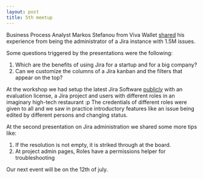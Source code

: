 ```yaml
---
layout: post
title: 5th meetup
---
```



Business Process Analyst Markos Stefanou from Viva Wallet [shared](https://aug.atlassian.com/events/details/atlassian-athens-presents-jira-training-and-workshop) his experience from being the administrator of a Jira instance with 1.5M issues.

Some questions triggered by the presentations were the following:

1. Which are the benefits of using Jira for a startup and for a big company?
2. Can we customize the columns of a Jira kanban and the filters that appear on the top?

At the workshop we had setup the latest Jira Software [publicly](http://167.99.136.248:8080) with an evaluation license, a Jira project and users with different roles in an imaginary high-tech restaurant :p The credentials of different roles were given to all and we saw in practice introductory features like an issue being edited by different persons and changing status. 

At the second presentation on Jira administration we shared some more tips like:

1. If the resolution is not empty, it is striked through at the board.
2. At project admin pages, Roles have a permissions helper for troubleshooting

Our next event will be on the 12th of july.
